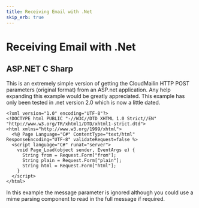```yaml
---
title: Receiving Email with .Net
skip_erb: true
---
```


# Receiving Email with .Net

## ASP.NET C Sharp

This is an extremely simple version of getting the CloudMailin HTTP POST parameters (original format) from an ASP.net application. Any help expanding this example would be greatly appreciated. This example has only been tested in .net version 2.0 which is now a little dated.

    <?xml version="1.0" encoding="UTF-8"?>
    <!DOCTYPE html PUBLIC "-//W3C//DTD XHTML 1.0 Strict//EN" "http://www.w3.org/TR/xhtml1/DTD/xhtml1-strict.dtd">
    <html xmlns="http://www.w3.org/1999/xhtml">
      <%@ Page Language="C#" ContentType="text/html" ResponseEncoding="UTF-8" validateRequest=false %>
      <script language="C#" runat="server">
        void Page_Load(object sender, EventArgs e) {
          String from = Request.Form["from"];
          String plain = Request.Form["plain"];
          String html = Request.Form["html"];
        }
      </script>
    </html>

In this example the message parameter is ignored although you could use a mime parsing component to read in the full message if required.